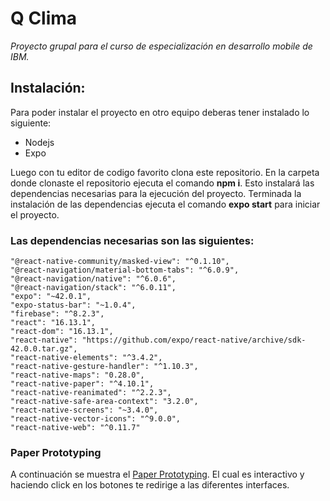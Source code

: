 # Q Clima
_Proyecto grupal para el curso de especialización en desarrollo mobile de IBM._

## Instalación:
Para poder instalar el proyecto en otro equipo deberas tener instalado lo siguiente:
* Nodejs
* Expo

Luego con tu editor de codigo favorito clona este repositorio. En la carpeta donde clonaste el repositorio ejecuta el comando **npm i**. 
Esto instalará las dependencias necesarias para la ejecución del proyecto. Terminada la instalación de las dependencias ejecuta el comando
**expo start** para iniciar el proyecto.

### Las dependencias necesarias son las siguientes:

    "@react-native-community/masked-view": "^0.1.10",
    "@react-navigation/material-bottom-tabs": "^6.0.9",
    "@react-navigation/native": "^6.0.6",
    "@react-navigation/stack": "^6.0.11",
    "expo": "~42.0.1",
    "expo-status-bar": "~1.0.4",
    "firebase": "^8.2.3",
    "react": "16.13.1",
    "react-dom": "16.13.1",
    "react-native": "https://github.com/expo/react-native/archive/sdk-42.0.0.tar.gz",
    "react-native-elements": "^3.4.2",
    "react-native-gesture-handler": "^1.10.3",
    "react-native-maps": "0.28.0",
    "react-native-paper": "^4.10.1",
    "react-native-reanimated": "^2.2.3",
    "react-native-safe-area-context": "3.2.0",
    "react-native-screens": "~3.4.0",
    "react-native-vector-icons": "^9.0.0",
    "react-native-web": "^0.11.7"
    

### Paper Prototyping
A continuación se muestra el  [Paper Prototyping](https://www.figma.com/file/vBVv3NP1MPgFDVNWRLyGkI/Untitled?node-id=0%3A1).
El cual es interactivo y  haciendo click en los botones te redirige a las diferentes interfaces.

